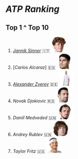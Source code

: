 # *ATP Ranking*
## Top 1 ^ Top 10

1.  [*Jannik Sinner*](https://github.com/peache2/FirstContact/blob/main/sinner.md) 🇮🇹    <img src="sinner.png" alt="" width="50" height="50" />  
2.  [*Carlos Alcaraz*] 🇪🇸    <img src="alcaraz.png" alt="" width="50" height="50" /> 
3.  [*Alexander Zverev*](https://github.com/peache2/FirstContact/blob/main/zverev.md) 🇩🇪   <img src="zverev.png" alt="" width="50" height="50" /> 
4.  *Novak Djokiovic* 🇷🇸      <img src="djokovic.png" alt="" width="50" height="50" />
5.  *Daniil Medveded* 🇺🇳      <img src="medvedev.png" alt="" width="50" height="50" />
6.  *Andrey Rublev* 🇺🇳     <img src="rublev.png" alt="" width="50" height="50" />
7.  *Taylor Fritz* 🇺🇸       <img src="fritz.png" alt="" width="50" height="50" />
